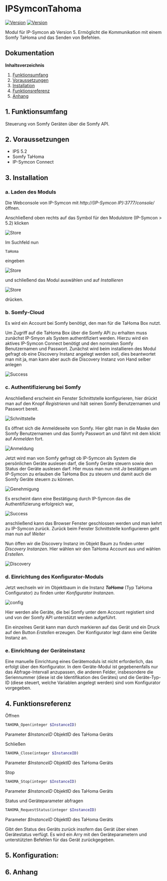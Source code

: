 # IPSymconTahoma
[![Version](https://img.shields.io/badge/Symcon-PHPModul-red.svg)](https://www.symcon.de/service/dokumentation/entwicklerbereich/sdk-tools/sdk-php/)
[![Version](https://img.shields.io/badge/Symcon%20Version-5.0%20%3E-green.svg)](https://www.symcon.de/forum/threads/38222-IP-Symcon-5-0-verf%C3%BCgbar)

Modul für IP-Symcon ab Version 5. Ermöglicht die Kommunikation mit einem Somfy TaHoma und das Senden von Befehlen.

## Dokumentation

**Inhaltsverzeichnis**

1. [Funktionsumfang](#1-funktionsumfang)  
2. [Voraussetzungen](#2-voraussetzungen)  
3. [Installation](#3-installation)  
4. [Funktionsreferenz](#4-funktionsreferenz)  
5. [Anhang](#5-anhang)  

## 1. Funktionsumfang

Steuerung von Somfy Geräten über die Somfy API.

## 2. Voraussetzungen

 - IPS 5.2
 - Somfy TaHoma
 - IP-Symcon Connect

## 3. Installation

### a. Laden des Moduls

Die Webconsole von IP-Symcon mit _http://{IP-Symcon IP}:3777/console/_ öffnen. 


Anschließend oben rechts auf das Symbol für den Modulstore (IP-Symcon > 5.2) klicken

![Store](img/store_icon.png?raw=true "open store")

Im Suchfeld nun

```
TaHoma
```  

eingeben

![Store](img/module_store_search.png?raw=true "module search")

und schließend das Modul auswählen und auf _Installieren_

![Store](img/install.png?raw=true "install")

drücken.

### b. Somfy-Cloud
Es wird ein Account bei Somfy benötigt, den man für die TaHoma Box nutzt.

Um Zugriff auf die TaHoma Box über die Somfy APi zu erhalten muss zunächst IP-Smyon als System authentifiziert werden.
Hierzu wird ein aktives IP-Symcon Connect benötigt und den normalen Somfy Benutzernamen und Passwort.
Zunächst wird beim installieren des Modul gefragt ob eine Discovery Instanz angelegt werden soll, dies beantwortet man mit ja, man kann aber auch die Discovery Instanz von Hand selber anlegen

![Success](img/discovery.png?raw=true "discovery")

### c. Authentifizierung bei Somfy
Anschließend erscheint ein Fenster Schnittstelle konfigurieren, hier drückt man auf den Knopf _Registrieren_ und hält seinen Somfy Benutzernamen und Passwort bereit.

![Schnittstelle](img/schnittstelle.png?raw=true "Schnittstelle")

Es öffnet sich die Anmeldeseite von Somfy. Hier gibt man in die Maske den Somfy Benutzernamen und das Somfy Passwort an und fährt mit dem klickt auf _Anmelden_ fort.

![Anmeldung](img/somfy_anmeldung.png?raw=true "Anmeldung")

Jetzt wird man von Somfy gefragt ob IP-Symcon als System die persönlichen Geräte auslesen darf, die Somfy Geräte steuern sowie den Status der Geräte auslesen darf.
HIer muss man nun mit _Ja_ bestätigen um IP-Symcon zu erlauben die TaHoma Box zu steuern und damit auch die Somfy Geräte steuern zu können.

![Genehmigung](img/genehmigung.png?raw=true "Genehmigung")

Es erscheint dann eine Bestätigung durch IP-Symcon das die Authentifizierung erfolgreich war,
 
![Success](img/sucess.png?raw=true "Success")
 
anschließend kann das Browser Fenster geschlossen werden und man kehrt zu IP-Symcon zurück.
Zurück beim Fenster Schnittstelle konfigurieren geht man nun auf _Weiter_

Nun öffen wir die Discovery Instanz im Objekt Baum zu finden unter _Discovery Instanzen_. Hier wählen wir den TaHoma Account aus und wählen _Erstellen_.

![Discovery](img/discovery1.png?raw=true "discoverywindow")

### d. Einrichtung des Konfigurator-Moduls

Jetzt wechseln wir im Objektbaum in die Instanz _**TaHoma**_ (Typ TaHoma Configurator) zu finden unter _Konfigurator Instanzen_.

![config](img/config.png?raw=true "config")

Hier werden alle Geräte, die bei Somfy unter dem Account registiert sind und von der Somfy API unterstützt werden aufgeführt.

Ein einzelnes Gerät kann man durch markieren auf das Gerät und ein Druck auf den Button _Erstellen_ erzeugen. Der Konfigurator legt dann eine Geräte Instanz an.

### e. Einrichtung der Geräteinstanz
Eine manuelle Einrichtung eines Gerätemoduls ist nicht erforderlich, das erfolgt über den Konfigurator. In dem Geräte-Modul ist gegebenenfalls nur das Abfrage-Intervall anzupassen, die anderen Felder, insbesondere die Seriennummer (diese ist die Identifikation des Gerätes) und die Geräte-Typ-ID (diese steuert, welche Variablen angelegt werden) sind vom Konfigurator vorgegeben.


## 4. Funktionsreferenz

Öffnen
```php
TAHOMA_Open(integer $InstanceID)
``` 
Parameter _$InstanceID_ ObjektID des TaHoma Geräts

Schließen
```php
TAHOMA_Close(integer $InstanceID)
``` 
Parameter _$InstanceID_ ObjektID des TaHoma Geräts

Stop
```php
TAHOMA_Stop(integer $InstanceID)
``` 
Parameter _$InstanceID_ ObjektID des TaHoma Geräts

Status und Geräteparameter abfragen
```php
TAHOMA_RequestStatus(integer $InstanceID)
``` 
Parameter _$InstanceID_ ObjektID des TaHoma Geräts

Gibt den Status des Geräts zurück insofern das Gerät über einen Gerätestatus verfügt. Es wird ein Arry mit den Geräteparametern und unterstützten Befehlen für das Gerät zurückgegeben.
  

## 5. Konfiguration:



## 6. Anhang
